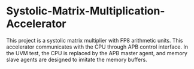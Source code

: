 # Systolic-Matrix-Multiplication-Accelerator
This project is a systolic matrix multiplier with FP8 arithmetic units. This accelerator communicates with the CPU through APB control interface. In the UVM test, the CPU is replaced by the APB master agent, and memory slave agents are designed to imitate the memory buffers. 
